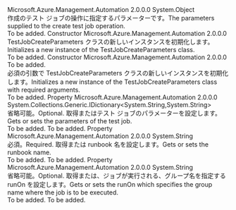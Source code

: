 <Type Name="TestJobCreateParameters" FullName="Microsoft.Azure.Management.Automation.Models.TestJobCreateParameters">
  <TypeSignature Language="C#" Value="public class TestJobCreateParameters" />
  <TypeSignature Language="ILAsm" Value=".class public auto ansi beforefieldinit TestJobCreateParameters extends System.Object" />
  <TypeSignature Language="DocId" Value="T:Microsoft.Azure.Management.Automation.Models.TestJobCreateParameters" />
  <TypeSignature Language="VB.NET" Value="Public Class TestJobCreateParameters" />
  <TypeSignature Language="F#" Value="type TestJobCreateParameters = class" />
  <AssemblyInfo>
    <AssemblyName>Microsoft.Azure.Management.Automation</AssemblyName>
    <AssemblyVersion>2.0.0.0</AssemblyVersion>
  </AssemblyInfo>
  <Base>
    <BaseTypeName>System.Object</BaseTypeName>
  </Base>
  <Interfaces />
  <Docs>
    <summary>
            <span data-ttu-id="08035-101">作成のテスト ジョブの操作に指定するパラメーターです。</span><span class="sxs-lookup"><span data-stu-id="08035-101">The parameters supplied to the create test job operation.</span></span>
            </summary>
    <remarks>To be added.</remarks>
  </Docs>
  <Members>
    <Member MemberName=".ctor">
      <MemberSignature Language="C#" Value="public TestJobCreateParameters ();" />
      <MemberSignature Language="ILAsm" Value=".method public hidebysig specialname rtspecialname instance void .ctor() cil managed" />
      <MemberSignature Language="DocId" Value="M:Microsoft.Azure.Management.Automation.Models.TestJobCreateParameters.#ctor" />
      <MemberSignature Language="VB.NET" Value="Public Sub New ()" />
      <MemberType>Constructor</MemberType>
      <AssemblyInfo>
        <AssemblyName>Microsoft.Azure.Management.Automation</AssemblyName>
        <AssemblyVersion>2.0.0.0</AssemblyVersion>
      </AssemblyInfo>
      <Parameters />
      <Docs>
        <summary>
            <span data-ttu-id="08035-102">TestJobCreateParameters クラスの新しいインスタンスを初期化します。</span><span class="sxs-lookup"><span data-stu-id="08035-102">Initializes a new instance of the TestJobCreateParameters class.</span></span>
            </summary>
        <remarks>To be added.</remarks>
      </Docs>
    </Member>
    <Member MemberName=".ctor">
      <MemberSignature Language="C#" Value="public TestJobCreateParameters (string runbookName);" />
      <MemberSignature Language="ILAsm" Value=".method public hidebysig specialname rtspecialname instance void .ctor(string runbookName) cil managed" />
      <MemberSignature Language="DocId" Value="M:Microsoft.Azure.Management.Automation.Models.TestJobCreateParameters.#ctor(System.String)" />
      <MemberSignature Language="VB.NET" Value="Public Sub New (runbookName As String)" />
      <MemberSignature Language="F#" Value="new Microsoft.Azure.Management.Automation.Models.TestJobCreateParameters : string -&gt; Microsoft.Azure.Management.Automation.Models.TestJobCreateParameters" Usage="new Microsoft.Azure.Management.Automation.Models.TestJobCreateParameters runbookName" />
      <MemberType>Constructor</MemberType>
      <AssemblyInfo>
        <AssemblyName>Microsoft.Azure.Management.Automation</AssemblyName>
        <AssemblyVersion>2.0.0.0</AssemblyVersion>
      </AssemblyInfo>
      <Parameters>
        <Parameter Name="runbookName" Type="System.String" />
      </Parameters>
      <Docs>
        <param name="runbookName">To be added.</param>
        <summary>
            <span data-ttu-id="08035-103">必須の引数で TestJobCreateParameters クラスの新しいインスタンスを初期化します。</span><span class="sxs-lookup"><span data-stu-id="08035-103">Initializes a new instance of the TestJobCreateParameters class with required arguments.</span></span>
            </summary>
        <remarks>To be added.</remarks>
      </Docs>
    </Member>
    <Member MemberName="Parameters">
      <MemberSignature Language="C#" Value="public System.Collections.Generic.IDictionary&lt;string,string&gt; Parameters { get; set; }" />
      <MemberSignature Language="ILAsm" Value=".property instance class System.Collections.Generic.IDictionary`2&lt;string, string&gt; Parameters" />
      <MemberSignature Language="DocId" Value="P:Microsoft.Azure.Management.Automation.Models.TestJobCreateParameters.Parameters" />
      <MemberSignature Language="VB.NET" Value="Public Property Parameters As IDictionary(Of String, String)" />
      <MemberSignature Language="F#" Value="member this.Parameters : System.Collections.Generic.IDictionary&lt;string, string&gt; with get, set" Usage="Microsoft.Azure.Management.Automation.Models.TestJobCreateParameters.Parameters" />
      <MemberType>Property</MemberType>
      <AssemblyInfo>
        <AssemblyName>Microsoft.Azure.Management.Automation</AssemblyName>
        <AssemblyVersion>2.0.0.0</AssemblyVersion>
      </AssemblyInfo>
      <ReturnValue>
        <ReturnType>System.Collections.Generic.IDictionary&lt;System.String,System.String&gt;</ReturnType>
      </ReturnValue>
      <Docs>
        <summary>
            <span data-ttu-id="08035-104">省略可能。</span><span class="sxs-lookup"><span data-stu-id="08035-104">Optional.</span></span> <span data-ttu-id="08035-105">取得またはテスト ジョブのパラメーターを設定します。</span><span class="sxs-lookup"><span data-stu-id="08035-105">Gets or sets the parameters of the test job.</span></span>
            </summary>
        <value>To be added.</value>
        <remarks>To be added.</remarks>
      </Docs>
    </Member>
    <Member MemberName="RunbookName">
      <MemberSignature Language="C#" Value="public string RunbookName { get; set; }" />
      <MemberSignature Language="ILAsm" Value=".property instance string RunbookName" />
      <MemberSignature Language="DocId" Value="P:Microsoft.Azure.Management.Automation.Models.TestJobCreateParameters.RunbookName" />
      <MemberSignature Language="VB.NET" Value="Public Property RunbookName As String" />
      <MemberSignature Language="F#" Value="member this.RunbookName : string with get, set" Usage="Microsoft.Azure.Management.Automation.Models.TestJobCreateParameters.RunbookName" />
      <MemberType>Property</MemberType>
      <AssemblyInfo>
        <AssemblyName>Microsoft.Azure.Management.Automation</AssemblyName>
        <AssemblyVersion>2.0.0.0</AssemblyVersion>
      </AssemblyInfo>
      <ReturnValue>
        <ReturnType>System.String</ReturnType>
      </ReturnValue>
      <Docs>
        <summary>
            <span data-ttu-id="08035-106">必須。</span><span class="sxs-lookup"><span data-stu-id="08035-106">Required.</span></span> <span data-ttu-id="08035-107">取得または runbook 名を設定します。</span><span class="sxs-lookup"><span data-stu-id="08035-107">Gets or sets the runbook name.</span></span>
            </summary>
        <value>To be added.</value>
        <remarks>To be added.</remarks>
      </Docs>
    </Member>
    <Member MemberName="RunOn">
      <MemberSignature Language="C#" Value="public string RunOn { get; set; }" />
      <MemberSignature Language="ILAsm" Value=".property instance string RunOn" />
      <MemberSignature Language="DocId" Value="P:Microsoft.Azure.Management.Automation.Models.TestJobCreateParameters.RunOn" />
      <MemberSignature Language="VB.NET" Value="Public Property RunOn As String" />
      <MemberSignature Language="F#" Value="member this.RunOn : string with get, set" Usage="Microsoft.Azure.Management.Automation.Models.TestJobCreateParameters.RunOn" />
      <MemberType>Property</MemberType>
      <AssemblyInfo>
        <AssemblyName>Microsoft.Azure.Management.Automation</AssemblyName>
        <AssemblyVersion>2.0.0.0</AssemblyVersion>
      </AssemblyInfo>
      <ReturnValue>
        <ReturnType>System.String</ReturnType>
      </ReturnValue>
      <Docs>
        <summary>
            <span data-ttu-id="08035-108">省略可能。</span><span class="sxs-lookup"><span data-stu-id="08035-108">Optional.</span></span> <span data-ttu-id="08035-109">取得または、ジョブが実行される、グループ名を指定する runOn を設定します。</span><span class="sxs-lookup"><span data-stu-id="08035-109">Gets or sets the runOn which specifies the group name where the job is to be executed.</span></span>
            </summary>
        <value>To be added.</value>
        <remarks>To be added.</remarks>
      </Docs>
    </Member>
  </Members>
</Type>